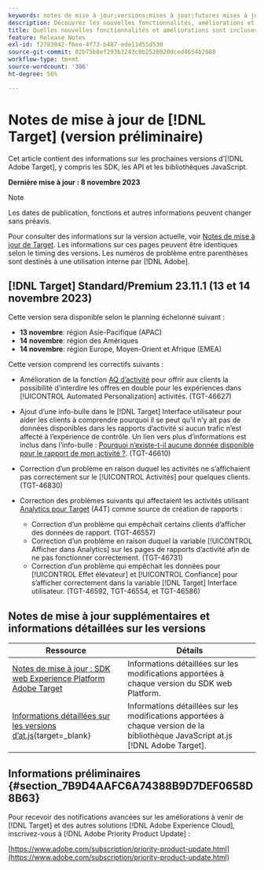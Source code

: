 ```yaml
---
keywords: notes de mise à jour;versions;mises à jour;futures mises à jour;améliorations;nouvelles fonctionnalités;correctifs;préliminaire
description: Découvrez les nouvelles fonctionnalités, améliorations et correctifs de la prochaine version dʼ [!DNL Adobe Target], notamment les SDK, les API et les bibliothèques JavaScript.
title: Quelles nouvelles fonctionnalités et améliorations sont incluses dans la prochaine version de [!DNL Target] ?
feature: Release Notes
exl-id: f2783042-f6ee-4f73-b487-ede11d55d530
source-git-commit: 82b75b8ef293b3243c0b2528020dced4654b2688
workflow-type: tm+mt
source-wordcount: '386'
ht-degree: 56%

---
```


# Notes de mise à jour de [!DNL Target] (version préliminaire)

Cet article contient des informations sur les prochaines versions d’[!DNL Adobe Target], y compris les SDK, les API et les bibliothèques JavaScript.

**Dernière mise à jour : 8 novembre 2023**

>[!NOTE]
>
>Les dates de publication, fonctions et autres informations peuvent changer sans préavis.
>
>Pour consulter des informations sur la version actuelle, voir [Notes de mise à jour de Target](release-notes.md). Les informations sur ces pages peuvent être identiques selon le timing des versions. Les numéros de problème entre parenthèses sont destinés à une utilisation interne par [!DNL Adobe].

## [!DNL Target] Standard/Premium 23.11.1 (13 et 14 novembre 2023)

Cette version sera disponible selon le planning échelonné suivant :

* **13 novembre**: région Asie-Pacifique (APAC)
* **14 novembre**: région des Amériques
* **14 novembre**: région Europe, Moyen-Orient et Afrique (EMEA)

Cette version comprend les correctifs suivants :

* Amélioration de la fonction [AQ d’activité](/help/main/c-activities/c-activity-qa/activity-qa.md) pour offrir aux clients la possibilité d’interdire les offres en double pour les expériences dans [!UICONTROL Automated Personalization] activités. (TGT-46627)
* Ajout d’une info-bulle dans le [!DNL Target] Interface utilisateur pour aider les clients à comprendre pourquoi il se peut qu’il n’y ait pas de données disponibles dans les rapports d’activité si aucun trafic n’est affecté à l’expérience de contrôle. Un lien vers plus d’informations est inclus dans l’info-bulle : [Pourquoi n’existe-t-il aucune donnée disponible pour le rapport de mon activité ?](/help/main/c-reports/reporting-frequently-asked-questions.md#section_E4722F6445884130951DF79981C8289B). (TGT-46610)
* Correction d’un problème en raison duquel les activités ne s’affichaient pas correctement sur le [!UICONTROL Activités] pour quelques clients. (TGT-46830)

* Correction des problèmes suivants qui affectaient les activités utilisant [Analytics pour Target](/help/main/c-integrating-target-with-mac/a4t/a4t.md) (A4T) comme source de création de rapports :
   * Correction d’un problème qui empêchait certains clients d’afficher des données de rapport. (TGT-46557)
   * Correction d’un problème en raison duquel la variable [!UICONTROL Afficher dans Analytics] sur les pages de rapports d’activité afin de ne pas fonctionner correctement. (TGT-46731)
   * Correction d’un problème qui empêchait les données pour [!UICONTROL Effet élévateur] et [!UICONTROL Confiance] pour s’afficher correctement dans la variable [!DNL Target] Interface utilisateur. (TGT-46592, TGT-46554, et TGT-46586)

## Notes de mise à jour supplémentaires et informations détaillées sur les versions

| Ressource | Détails |
|--- |--- |
| [Notes de mise à jour : SDK web Experience Platform Adobe Target](https://experienceleague.adobe.com/docs/experience-platform/edge/release-notes.html?lang=fr) | Informations détaillées sur les modifications apportées à chaque version du SDK web Platform. |
| [Informations détaillées sur les versions d’at.js](https://experienceleague.corp.adobe.com/docs/target-dev/developer/client-side/at-js-implementation/target-atjs-versions.html){target=_blank} | Informations détaillées sur les modifications apportées à chaque version de la bibliothèque JavaScript at.js [!DNL Adobe Target]. |

## Informations préliminaires {#section_7B9D4AAFC6A74388B9D7DEF0658D8B63}

Pour recevoir des notifications avancées sur les améliorations à venir de [!DNL Target] et des autres solutions [!DNL Adobe Experience Cloud], inscrivez-vous à [!DNL Adobe Priority Product Update] :

[https://www.adobe.com/subscription/priority-product-update.html](https://www.adobe.com/subscription/priority-product-update.html)
